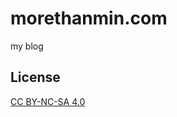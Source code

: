 # morethanmin.com

my blog

## License

<a href='https://creativecommons.org/licenses/by-nc-sa/4.0/'>CC BY-NC-SA 4.0</a>
